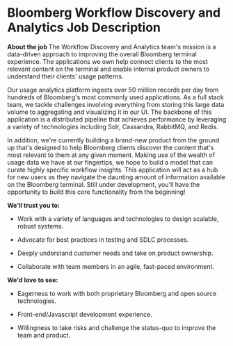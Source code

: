# Bloomberg Workflow Discovery and Analytics Job Description

<b>About the job </b>
The Workflow Discovery and Analytics team's mission is a data-driven approach to improving the overall Bloomberg terminal experience. The applications we own help connect clients to the most relevant content on the terminal and enable internal product owners to understand their clients' usage patterns.

Our usage analytics platform ingests over 50 million records per day from hundreds of Bloomberg's most commonly used applications. As a full stack team, we tackle challenges involving everything from storing this large data volume to aggregating and visualizing it in our UI. The backbone of this application is a distributed pipeline that achieves performance by leveraging a variety of technologies including Solr, Cassandra, RabbitMQ, and Redis.

In addition, we're currently building a brand-new product from the ground up that's designed to help Bloomberg clients discover the content that's most relevant to them at any given moment. Making use of the wealth of usage data we have at our fingertips, we hope to build a model that can curate highly specific workflow insights. This application will act as a hub for new users as they navigate the daunting amount of information available on the Bloomberg terminal. Still under development, you'll have the opportunity to build this core functionality from the beginning!


<b>We'll trust you to:</b>

- Work with a variety of languages and technologies to design scalable, robust systems.

- Advocate for best practices in testing and SDLC processes.

- Deeply understand customer needs and take on product ownership.

- Collaborate with team members in an agile, fast-paced environment.


<b>We'd love to see:</b>

- Eagerness to work with both proprietary Bloomberg and open source technologies.

- Front-end/Javascript development experience.

- Willingness to take risks and challenge the status-quo to improve the team and product.
